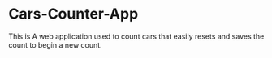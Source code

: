 # Cars-Counter-App
 This is A web application used to count cars that easily resets and saves the count to begin a new count.
